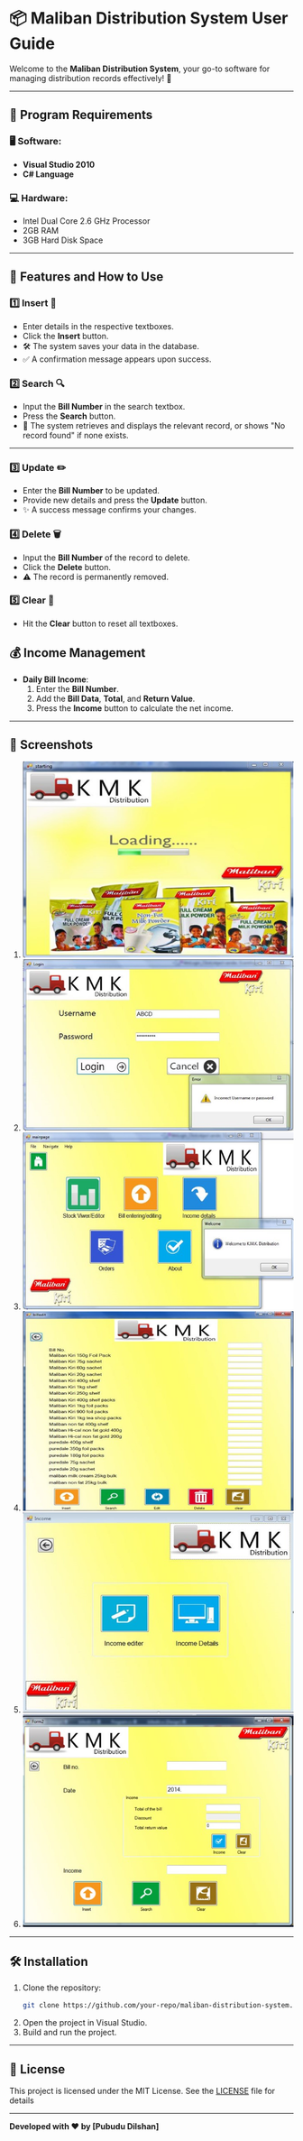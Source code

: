 
# 📦 Maliban Distribution System User Guide

Welcome to the **Maliban Distribution System**, your go-to software for managing distribution records effectively! 🚛

---

## 🔧 Program Requirements

### 🖥️ Software:
- **Visual Studio 2010**
- **C# Language**

### 💻 Hardware:
- Intel Dual Core 2.6 GHz Processor
- 2GB RAM
- 3GB Hard Disk Space

---

## 🌟 Features and How to Use

### 1️⃣ **Insert** 📝
- Enter details in the respective textboxes.
- Click the **Insert** button.
- 🛠️ The system saves your data in the database.
- ✅ A confirmation message appears upon success.



### 2️⃣ **Search** 🔍
- Input the **Bill Number** in the search textbox.
- Press the **Search** button.
- 🔄 The system retrieves and displays the relevant record, or shows "No record found" if none exists.


---

### 3️⃣ **Update** ✏️
- Enter the **Bill Number** to be updated.
- Provide new details and press the **Update** button.
- ✨ A success message confirms your changes.



### 4️⃣ **Delete** 🗑️
- Input the **Bill Number** of the record to delete.
- Click the **Delete** button.
- ⚠️ The record is permanently removed.



### 5️⃣ **Clear** 🧹
- Hit the **Clear** button to reset all textboxes.



## 💰 Income Management
- **Daily Bill Income**:
  1. Enter the **Bill Number**.
  2. Add the **Bill Data**, **Total**, and **Return Value**.
  3. Press the **Income** button to calculate the net income.


---

## 📸 Screenshots

1. ![Loading Screen](images/Md1.jpg )
2. ![Login Screen  ](images/Md2.jpg)
3. ![List Feature](images/Md3.jpg)
4. ![Delete Feature](images/Md4.jpg)
5. ![Clear Feature](images/Md5.jpg)
6. ![Income Feature](images/Md6.jpg)
---

## 🛠️ Installation
1. Clone the repository:
   ```bash
   git clone https://github.com/your-repo/maliban-distribution-system.git
   ```
2. Open the project in Visual Studio.
3. Build and run the project.

---

## 📜 License
This project is licensed under the MIT License. See the [LICENSE](./LICENSE) file for details

---

**Developed with ❤️ by [Pubudu Dilshan]**
